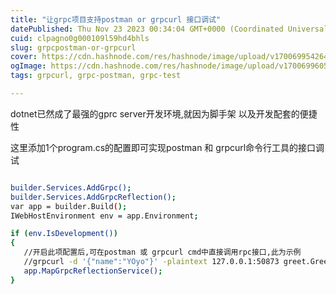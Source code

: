 ```yaml
---
title: "让grpc项目支持postman or grpcurl 接口调试"
datePublished: Thu Nov 23 2023 00:34:04 GMT+0000 (Coordinated Universal Time)
cuid: clpagno0g000109l59hd4bhls
slug: grpcpostman-or-grpcurl
cover: https://cdn.hashnode.com/res/hashnode/image/upload/v1700699542648/a8025bec-d789-478b-9a9d-cec20c2d86e0.png
ogImage: https://cdn.hashnode.com/res/hashnode/image/upload/v1700699605661/729ba8c4-fc47-473b-a17c-16dede2e2353.png
tags: grpcurl, grpc-postman, grpc-test

---
```


dotnet已然成了最强的gprc server开发环境,就因为脚手架 以及开发配套的便捷性

这里添加1个program.cs的配置即可实现postman 和 grpcurl命令行工具的接口调试

```bash

builder.Services.AddGrpc();
builder.Services.AddGrpcReflection();
var app = builder.Build();
IWebHostEnvironment env = app.Environment;

if (env.IsDevelopment())
{
   //开启此项配置后,可在postman 或 grpcurl cmd中直接调用rpc接口,此为示例
   //grpcurl -d '{"name":"YOyo"}' -plaintext 127.0.0.1:50873 greet.Greeter.SayHello
   app.MapGrpcReflectionService();
}
```